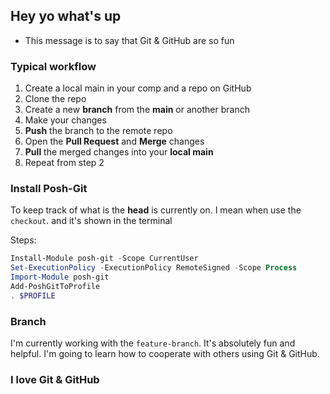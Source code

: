 ## Hey yo what's up

- This message is to say that Git & GitHub are so fun
### Typical workflow
1. Create a local main in your comp and a repo on GitHub
2. Clone the repo
2. Create a new **branch** from the **main** or another branch
3. Make your changes
4. **Push** the branch to the remote repo
5. Open the **Pull Request** and **Merge** changes
6. **Pull** the merged changes into your **local main** 
7. Repeat from step 2

### Install Posh-Git
To keep track of what is the **head** is currently on. I mean when use the `checkout`.
and it's shown in the terminal

Steps:
```powershell
Install-Module posh-git -Scope CurrentUser
Set-ExecutionPolicy -ExecutionPolicy RemoteSigned -Scope Process
Import-Module posh-git
Add-PoshGitToProfile
. $PROFILE
```

### Branch
I'm currently working with the `feature-branch`.
It's absolutely fun and helpful. I'm going to learn
how to cooperate with others using Git & GitHub.

### I love Git & GitHub
